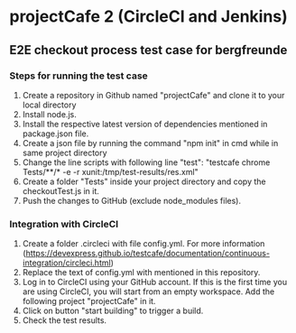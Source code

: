 # projectCafe 2 (CircleCI and Jenkins)
## E2E checkout process test case for bergfreunde
 
### Steps for running the test case 
1. Create a repository in Github named "projectCafe" and clone it to your local directory
2. Install node.js.
3. Install the respective latest version of dependencies mentioned in package.json file.
4. Create a json file by running the command "npm init" in cmd while in same project directory
5. Change the line scripts with following line "test": "testcafe chrome Tests/**/* -e -r xunit:/tmp/test-results/res.xml" 
6. Create a folder "Tests" inside your project directory and copy the checkoutTest.js in it.
7. Push the changes to GitHub (exclude node_modules files).

### Integration with CircleCI
1. Create a folder .circleci with file config.yml. For more information (https://devexpress.github.io/testcafe/documentation/continuous-integration/circleci.html)
2. Replace the text of config.yml with mentioned in this repository.
3. Log in to CircleCI using your GitHub account. If this is the first time you are using CircleCI, you will start from an empty workspace. Add the following project "projectCafe" in it.
4. Click on button "start building" to trigger a build.
5. Check the test results.
